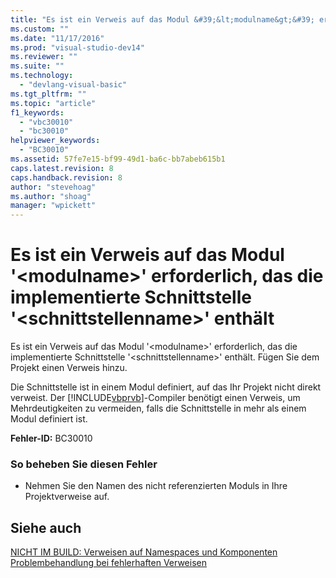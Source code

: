 ```yaml
---
title: "Es ist ein Verweis auf das Modul &#39;&lt;modulname&gt;&#39; erforderlich, das die implementierte Schnittstelle &#39;&lt;schnittstellenname&gt;&#39; enth&#228;lt | Microsoft Docs"
ms.custom: ""
ms.date: "11/17/2016"
ms.prod: "visual-studio-dev14"
ms.reviewer: ""
ms.suite: ""
ms.technology: 
  - "devlang-visual-basic"
ms.tgt_pltfrm: ""
ms.topic: "article"
f1_keywords: 
  - "vbc30010"
  - "bc30010"
helpviewer_keywords: 
  - "BC30010"
ms.assetid: 57fe7e15-bf99-49d1-ba6c-bb7abeb615b1
caps.latest.revision: 8
caps.handback.revision: 8
author: "stevehoag"
ms.author: "shoag"
manager: "wpickett"
---
```

# Es ist ein Verweis auf das Modul &#39;&lt;modulname&gt;&#39; erforderlich, das die implementierte Schnittstelle &#39;&lt;schnittstellenname&gt;&#39; enth&#228;lt
Es ist ein Verweis auf das Modul '\<modulname\>' erforderlich, das die implementierte Schnittstelle '\<schnittstellenname\>' enthält. Fügen Sie dem Projekt einen Verweis hinzu.  
  
 Die Schnittstelle ist in einem Modul definiert, auf das Ihr Projekt nicht direkt verweist. Der [!INCLUDE[vbprvb](../../csharp/programming-guide/concepts/linq/includes/vbprvb_md.md)]\-Compiler benötigt einen Verweis, um Mehrdeutigkeiten zu vermeiden, falls die Schnittstelle in mehr als einem Modul definiert ist.  
  
 **Fehler\-ID:** BC30010  
  
### So beheben Sie diesen Fehler  
  
-   Nehmen Sie den Namen des nicht referenzierten Moduls in Ihre Projektverweise auf.  
  
## Siehe auch  
 [NICHT IM BUILD: Verweisen auf Namespaces und Komponenten](http://msdn.microsoft.com/de-de/568fa759-796b-44cd-bf5e-1cf8de6e38fd)   
 [Problembehandlung bei fehlerhaften Verweisen](/visual-studio/ide/troubleshooting-broken-references)